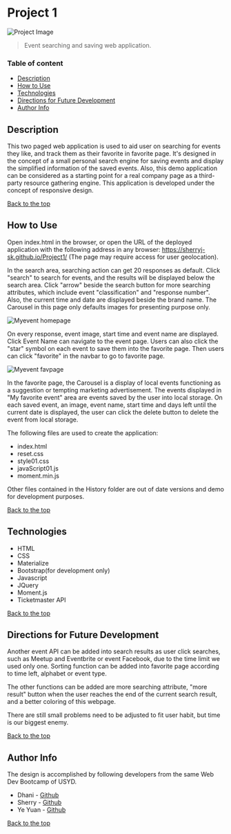 # Project 1

![Project Image](assets/images/projectImage.jpg)

>Event searching and saving web application.



### Table of content

- [Description](##Description)
- [How to Use](##How-to-Use)
- [Technologies](##Technologies)
- [Directions for Future Development](##Directions-for-Future-Development)
- [Author Info](##Author-Info)



## Description

This two paged web application is used to aid user on searching for events they like, and track them as their favorite in favorite page.
It's designed in the concept of a small personal search engine for saving events and display the simplified information of the saved events. Also, this demo application can be considered as a starting point for a real company page as a third-party resource gathering engine.
This application is developed under the concept of responsive design.

[Back to the top](#Project-1)



## How to Use

Open index.html in the browser,
or open the URL of the deployed application with the following address in any browser: https://sherryj-sk.github.io/Project1/ (The page may require access for user geolocation).

In the search area, searching action can get 20 responses as default. Click "search" to search for events, and the results will be displayed below the search area. Click "arrow" beside the search button for more searching attributes, which include event "classification" and "response number". Also, the current time and date are displayed beside the brand name. The Carousel in this page only defaults images for presenting purpose only.

![Myevent homepage](assets/images/homepage.jpg)

On every response, event image, start time and event name are displayed. Click Event Name can navigate to the event page. Users can also click the "star" symbol on each event to save them into the favorite page. Then users can click "favorite" in the navbar to go to favorite page.

![Myevent favpage](assets/images/favpage.jpg)

In the favorite page, the Carousel is a display of local events functioning as a suggestion or tempting marketing advertisement. The events displayed in "My favorite event" area are events saved by the user into local storage. On each saved event, an image, event name, start time and days left until the current date is displayed, the user can click the delete button to delete the event from local storage.

The following files are used to create the application:
- index.html
- reset.css
- style01.css
- javaScript01.js
- moment.min.js

Other files contained in the History folder are out of date versions and demo for development purposes.

[Back to the top](#Project-1)



## Technologies
- HTML
- CSS
- Materialize 
- Bootstrap(for development only)
- Javascript
- JQuery
- Moment.js
- Ticketmaster API

[Back to the top](#Project-1)



## Directions for Future Development

Another event API can be added into search results as user click searches, such as Meetup and Eventbrite or event Facebook, due to the time limit we used only one. Sorting function can be added into favorite page according to time left, alphabet or event type. 

The other functions can be added are more searching attribute, "more result" button when the user reaches the end of the current search result, and a better coloring of this webpage.

There are still small problems need to be adjusted to fit user habit, but time is our biggest enemy.


[Back to the top](#Project-1)



## Author Info

The design is accomplished by following developers from the same Web Dev Bootcamp of USYD.

- Dhani - [Github](https://pozengineer.github.io/)
- Sherry - [Github]()
- Ye Yuan - [Github](https://github.com/AndyYuan-Oni)

[Back to the top](#Project-1)
